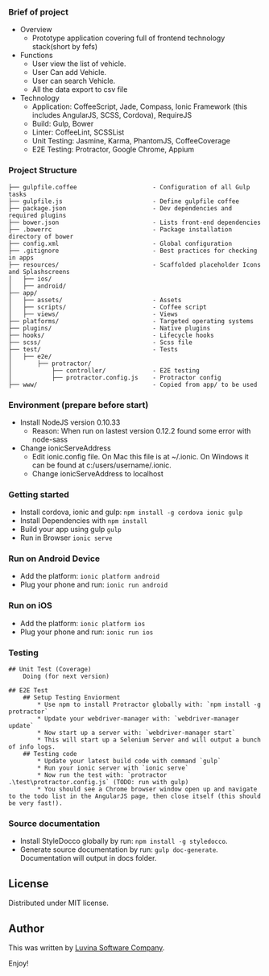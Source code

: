 ### Brief of project
* Overview
	* Prototype application covering full of frontend technology stack(short by fefs)
* Functions
	* User view the list of vehicle.
	* User Can add Vehicle.
	* User can search Vehicle.
	* All the data export to csv file
* Technology
	* Application: CoffeeScript, Jade, Compass, Ionic Framework (this includes AngularJS, SCSS, Cordova), RequireJS
	* Build: Gulp, Bower
	* Linter: CoffeeLint, SCSSList
	* Unit Testing: Jasmine, Karma, PhantomJS, CoffeeCoverage
	* E2E Testing: Protractor, Google Chrome, Appium

### Project Structure
	├── gulpfile.coffee         			- Configuration of all Gulp tasks
	├── gulpfile.js             			- Define gulpfile coffee
	├── package.json            			- Dev dependencies and required plugins
	├── bower.json              			- Lists front-end dependencies
	├── .bowerrc							- Package installation directory of bower
	├── config.xml              			- Global configuration
	├── .gitignore              			- Best practices for checking in apps
	├── resources/              			- Scaffolded placeholder Icons and Splashscreens
	│   ├── ios/
	│   ├── android/
	├── app/
	│   ├── assets/              			- Assets
	│   ├── scripts/            			- Coffee script
	│   ├── views/             				- Views
	├── platforms/              			- Targeted operating systems
	├── plugins/                			- Native plugins
	├── hooks/                  			- Lifecycle hooks
	├── scss/                   			- Scss file
	├── test/                   			- Tests
	│   ├── e2e/
	│		├── protractor/
	│			├── controller/			 	- E2E testing
	│			├── protractor.config.js 	- Protractor config
	├── www/                    			- Copied from app/ to be used

### Environment (prepare before start)

* Install NodeJS version 0.10.33 
	* Reason: When run on lastest version 0.12.2 found some error with node-sass
* Change ionicServeAddress
	* Edit ionic.config file. On Mac this file is at ~/.ionic. On Windows it can be found at c:/users/username/.ionic.
	* Change ionicServeAddress to localhost

### Getting started

* Install cordova, ionic and gulp: `npm install -g cordova ionic gulp`
* Install Dependencies with `npm install`
* Build your app using gulp `gulp`
* Run in Browser `ionic serve`

### Run on Android Device

* Add the platform: `ionic platform android`
* Plug your phone and run: `ionic run android`

### Run on iOS

* Add the platform: `ionic platform ios`
* Plug your phone and run: `ionic run ios`

### Testing
	
	## Unit Test (Coverage)
		Doing (for next version)
	
	## E2E Test
		## Setup Testing Enviorment
			* Use npm to install Protractor globally with: `npm install -g protractor`
			* Update your webdriver-manager with: `webdriver-manager update`
			* Now start up a server with: `webdriver-manager start`
			* This will start up a Selenium Server and will output a bunch of info logs.
		## Testing code
			* Update your latest build code with command `gulp`
			* Run your ionic server with `ionic serve`
			* Now run the test with: `protractor .\test\protractor.config.js` (TODO: run with gulp)
			* You should see a Chrome browser window open up and navigate to the todo list in the AngularJS page, then close itself (this should be very fast!).

### Source documentation

* Install StyleDocco globally by run: `npm install -g styledocco`.
* Generate source documentation by run: `gulp doc-generate`. Documentation will output in docs folder.


## License

Distributed under MIT license.


## Author
This was written by [Luvina Software Company](http:///www.luvina.net).

Enjoy!